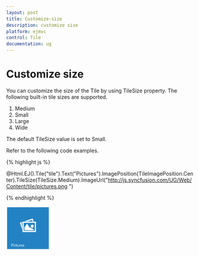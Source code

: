 ```yaml
---
layout: post
title: Customize-size
description: customize size
platform: ejmvc
control: Tile
documentation: ug
---
```


# Customize size

You can customize the size of the Tile by using TileSize property. The following built-in tile sizes are supported.

1. Medium
2. Small
3. Large
4. Wide

The default TileSize value is set to Small.

Refer to the following code examples.

{% highlight js %}

@Html.EJ().Tile("tile").Text("Pictures").ImagePosition(TileImagePosition.Center).TileSize(TileSize.Medium).ImageUrl("http://js.syncfusion.com/UG/Web/Content/tile/pictures.png ")


{% endhighlight %}


![](Customize-size_images/Customize-size_img1.png)



